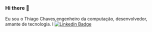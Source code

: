 ### Hi there 👋

Eu sou o Thiago Chaves,engenheiro da computação, desenvolvedor, amante de tecnologia. I
[![Linkedin Badge](https://img.shields.io/badge/-LinkedIn-blue?style=flat-square&logo=Linkedin&logoColor=white&link=https://www.linkedin.com/in/thiago-chaves)](https://www.linkedin.com/in/thiago-chaves)
